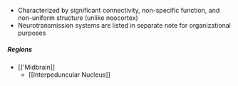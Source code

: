 - Characterized by significant connectivity, non-specific function, and non-uniform structure (unlike neocortex)
- Neurotransmission systems are listed in separate note for organizational purposes

##### Regions
- [['Midbrain]]
	- [[Interpeduncular Nucleus]]